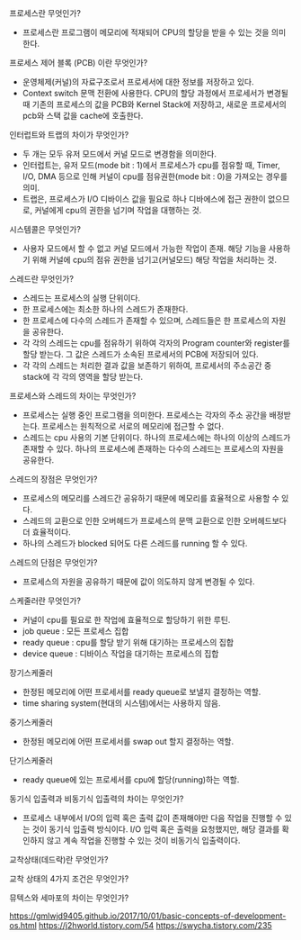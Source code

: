 프로세스란 무엇인가?
- 프로세스란 프로그램이 메모리에 적재되어 CPU의 할당을 받을 수 있는 것을 의미한다. 

프로세스 제어 블록 (PCB) 이란 무엇인가? 
- 운영체제(커널)의 자료구조로서 프로세서에 대한 정보를 저장하고 있다. 
- Context switch 문맥 전환에 사용한다. CPU의 할당 과정에서 프로세서가 변경될 때 기존의 프로세스의 값을 PCB와 Kernel Stack에 저장하고, 새로운 프로세서의 pcb와 스택 값을 cache에 호출한다. 

인터럽트와 트랩의 차이가 무엇인가?
- 두 개는 모두 유저 모드에서 커널 모드로 변경함을 의미한다. 
- 인터럽트는, 유저 모드(mode bit : 1)에서 프로세스가 cpu를 점유할 때, Timer, I/O, DMA 등으로 인해 커널이 cpu를 점유권한(mode bit : 0)을 가져오는 경우를 의미.
- 트랩은, 프로세스가 I/O 디바이스 값을 필요로 하나 디바에스에 접근 권한이 없으므로, 커널에게 cpu의 권한을 넘기며 작업을 대행하는 것. 

시스템콜은 무엇인가?
- 사용자 모드에서 할 수 없고 커널 모드에서 가능한 작업이 존재. 해당 기능을 사용하기 위해 커널에 cpu의 점유 권한을 넘기고(커널모드) 해당 작업을 처리하는 것. 

스레드란 무엇인가?
- 스레드는 프로세스의 실행 단위이다. 
- 한 프로세스에는 최소한 하나의 스레드가 존재한다. 
- 한 프로세스에 다수의 스레드가 존재할 수 있으며, 스레드들은 한 프로세스의 자원을 공유한다.
- 각 각의 스레드는 cpu를 점유하기 위하여 각자의 Program counter와 register를 할당 받는다. 그 값은 스레드가 소속된 프로세서의 PCB에 저장되어 있다. 
- 각 각의 스레드는 처리한 결과 값을 보존하기 위하여, 프로세서의 주소공간 중 stack에 각 각의 영역을 할당 받는다. 

프로세스와 스레드의 차이는 무엇인가?
- 프로세스는 실행 중인 프로그램을 의미한다. 프로세스는 각자의 주소 공간을 배정받는다. 프로세스는 원칙적으로 서로의 메모리에 접근할 수 없다. 
- 스레드는 cpu 사용의 기본 단위이다. 하나의 프로세스에는 하나의 이상의 스레드가 존재할 수 있다. 하나의 프로세스에 존재하는 다수의 스레드는 프로세스의 자원을 공유한다. 

스레드의 장점은 무엇인가? 
- 프로세스의 메모리를 스레드간 공유하기 때문에 메모리를 효율적으로 사용할 수 있다. 
- 스레드의 교환으로 인한 오버헤드가 프로세스의 문맥 교환으로 인한 오버헤드보다 더 효율적이다. 
- 하나의 스레드가 blocked 되어도 다른 스레드를 running 할 수 있다. 

스레드의 단점은 무엇인가?
- 프로세스의 자원을 공유하기 때문에 값이 의도하지 않게 변경될 수 있다.

스케줄러란 무엇인가?
- 커널이 cpu를 필요로 한 작업에 효율적으로 할당하기 위한 루틴. 
- job queue : 모든 프로세스 집합
- ready queue : cpu를 할당 받기 위해 대기하는 프로세스의 집합
- device queue : 디바이스 작업을 대기하는 프로세스의 집합

장기스케줄러 
- 한정된 메모리에 어떤 프로세서를 ready queue로 보낼지 결정하는 역할.
- time sharing system(현대의 시스템)에서는 사용하지 않음.

중기스케줄러
- 한정된 메모리에 어떤 프로세서를 swap out 할지 결정하는 역할. 

단기스케줄러
- ready queue에 있는 프로세서를  cpu에 할당(running)하는 역할. 

동기식 입출력과 비동기식 입출력의 차이는 무엇인가?
- 프로세스 내부에서 I/O의 입력 혹은 출력 값이 존재해야만 다음 작업을 진행할 수 있는 것이 동기식 입출력 방식이다. I/O 입력 혹은 출력을 요청했지만, 해당 결과를 확인하지 않고 계속 작업을 진행할 수 있는 것이 비동기식 입출력이다.


교착상태(데드락)란 무엇인가?

교착 상태의 4가지 조건은 무엇인가?

뮤텍스와 세마포의 차이는 무엇인가? 


https://gmlwjd9405.github.io/2017/10/01/basic-concepts-of-development-os.html
https://j2hworld.tistory.com/54
https://swycha.tistory.com/235